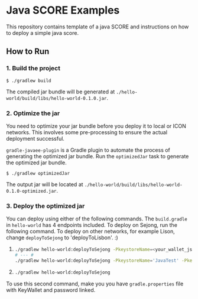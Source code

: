 # Java SCORE Examples

This repository contains template of a java SCORE and instructions on how to deploy a simple java score.


## How to Run

### 1. Build the project

```
$ ./gradlew build
```
The compiled jar bundle will be generated at `./hello-world/build/libs/hello-world-0.1.0.jar`.

### 2. Optimize the jar

You need to optimize your jar bundle before you deploy it to local or ICON networks.
This involves some pre-processing to ensure the actual deployment successful.

`gradle-javaee-plugin` is a Gradle plugin to automate the process of generating the optimized jar bundle.
Run the `optimizedJar` task to generate the optimized jar bundle.

```
$ ./gradlew optimizedJar
```
The output jar will be located at `./hello-world/build/libs/hello-world-0.1.0-optimized.jar`.


### 3. Deploy the optimized jar

You can deploy using either of the following commands. The `build.gradle` in `hello-world` has 4 endpoints included. To deploy on Sejong, run the following command. To deploy on other networks, for example Lison, change `deployToSejong` to 'deployToLisbon'. :)

1. 
    ```sh
    ./gradlew hello-world:deployToSejong -PkeystoreName=<your_wallet_json> -PkeystorePass=<password>
    # --- #
    ./gradlew hello-world:deployToSejong -PkeystoreName='JavaTest' -PkeystorePass='p@ssw0rd'

    ```

2. 
    ```sh
    ./gradlew hello-world:deployToSejong

    ```
To use this second command, make you you have `gradle.properties` file with KeyWallet and password linked.
